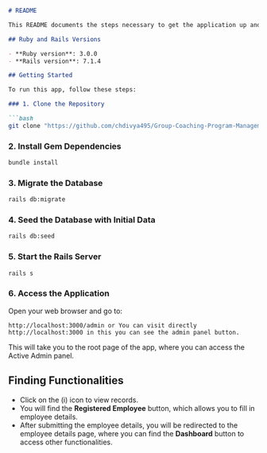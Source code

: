
```markdown
# README

This README documents the steps necessary to get the application up and running.

## Ruby and Rails Versions

- **Ruby version**: 3.0.0
- **Rails version**: 7.1.4

## Getting Started

To run this app, follow these steps:

### 1. Clone the Repository

```bash
git clone "https://github.com/chdivya495/Group-Coaching-Program-Management.git"
```

### 2. Install Gem Dependencies

```bash
bundle install
```

### 3. Migrate the Database

```bash
rails db:migrate
```

### 4. Seed the Database with Initial Data

```bash
rails db:seed
```

### 5. Start the Rails Server

```bash
rails s
```

### 6. Access the Application

Open your web browser and go to:

```
http://localhost:3000/admin or You can visit directly http://localhost:3000 in this you can see the admin panel button.
```

This will take you to the root page of the app, where you can access the Active Admin panel.

## Finding Functionalities

- Click on the (i) icon to view records.
- You will find the **Registered Employee** button, which allows you to fill in employee details.
- After submitting the employee details, you will be redirected to the employee details page, where you can find the **Dashboard** button to access other functionalities.
